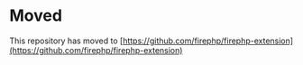 Moved
=====

This repository has moved to [https://github.com/firephp/firephp-extension](https://github.com/firephp/firephp-extension)
